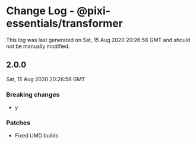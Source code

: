 # Change Log - @pixi-essentials/transformer

This log was last generated on Sat, 15 Aug 2020 20:26:58 GMT and should not be manually modified.

## 2.0.0
Sat, 15 Aug 2020 20:26:58 GMT

### Breaking changes

- y

### Patches

- Fixed UMD builds

